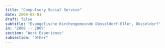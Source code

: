 ```yaml
---
title: "Compulsory Social Service"
date: 2008-08-01
draft: false
subtitle: "Evangelische Kirchengemeinde Düsseldorf-Eller, Düsseldorf"
in: "2008 -- 2009"
section: "Work Experience"
subsection: "Other"
---
```

